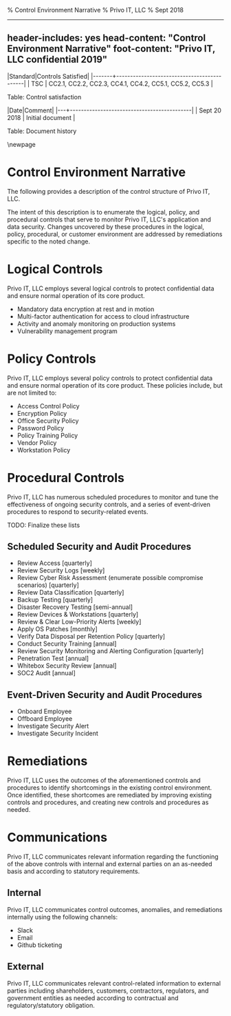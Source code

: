% Control Environment Narrative
% Privo IT, LLC
% Sept 2018

---
header-includes: yes
head-content: "Control Environment Narrative"
foot-content: "Privo IT, LLC confidential 2019"
---

|Standard|Controls Satisfied|
|-------+--------------------------------------------|
| TSC | CC2.1, CC2.2, CC2.3, CC4.1, CC4.2, CC5.1, CC5.2, CC5.3 |

Table: Control satisfaction


|Date|Comment|
|---+--------------------------------------------|
| Sept 20 2018 | Initial document |

Table: Document history


\newpage


# Control Environment Narrative

The following provides a description of the control structure of Privo IT, LLC.

The intent of this description is to enumerate the logical, policy, and procedural controls that serve to monitor Privo IT, LLC's application and data security. Changes uncovered by these procedures in the logical, policy, procedural, or customer environment are addressed by remediations specific to the noted change.

# Logical Controls

Privo IT, LLC employs several logical controls to protect confidential data and ensure normal operation of its core product.

- Mandatory data encryption at rest and in motion
- Multi-factor authentication for access to cloud infrastructure
- Activity and anomaly monitoring on production systems
- Vulnerability management program

# Policy Controls

Privo IT, LLC employs several policy controls to protect confidential data and ensure normal operation of its core product. These policies include, but are not limited to:

- Access Control Policy
- Encryption Policy
- Office Security Policy
- Password Policy
- Policy Training Policy
- Vendor Policy
- Workstation Policy

# Procedural Controls

Privo IT, LLC has numerous scheduled procedures to monitor and tune the effectiveness of ongoing security controls, and a series of event-driven procedures to respond to security-related events.

TODO: Finalize these lists

## Scheduled Security and Audit Procedures

- Review Access [quarterly]
- Review Security Logs [weekly]
- Review Cyber Risk Assessment (enumerate possible compromise scenarios) [quarterly]
- Review Data Classification [quarterly]
- Backup Testing [quarterly]
- Disaster Recovery Testing [semi-annual]
- Review Devices & Workstations [quarterly]
- Review & Clear Low-Priority Alerts [weekly]
- Apply OS Patches [monthly]
- Verify Data Disposal per Retention Policy [quarterly]
- Conduct Security Training [annual]
- Review Security Monitoring and Alerting Configuration [quarterly]
- Penetration Test [annual]
- Whitebox Security Review [annual]
- SOC2 Audit [annual]

## Event-Driven Security and Audit Procedures

- Onboard Employee
- Offboard Employee
- Investigate Security Alert
- Investigate Security Incident

# Remediations

Privo IT, LLC uses the outcomes of the aforementioned controls and procedures to identify shortcomings in the existing control environment. Once identified, these shortcomes are remediated by improving existing controls and procedures, and creating new controls and procedures as needed.

# Communications

Privo IT, LLC communicates relevant information regarding the functioning of the above controls with internal and external parties on an as-needed basis and according to statutory requirements.

## Internal

Privo IT, LLC communicates control outcomes, anomalies, and remediations internally using the following channels:

- Slack
- Email
- Github ticketing

## External

Privo IT, LLC communicates relevant control-related information to external parties including shareholders, customers, contractors, regulators, and government entities as needed according to contractual and regulatory/statutory obligation.

